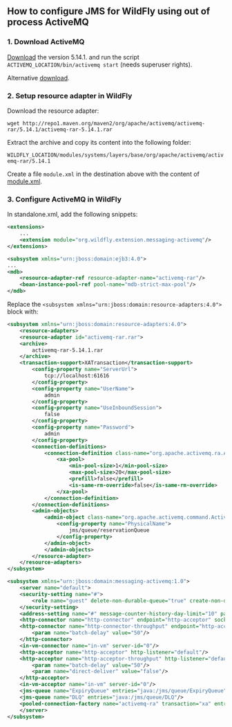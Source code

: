 ## How to configure JMS for WildFly using out of process ActiveMQ

### 1. Download ActiveMQ

[Download](http://activemq.apache.org/activemq-5141-release.html) the version 5.14.1. and
run the script `ACTIVEMQ_LOCATION/bin/activemq start` (needs superuser rights).

Alternative [download](https://archive.apache.org/dist/activemq/5.14.1/).

### 2. Setup resource adapter in WildFly
 
Download the resource adapter:

`wget http://repo1.maven.org/maven2/org/apache/activemq/activemq-rar/5.14.1/activemq-rar-5.14.1.rar`

Extract the archive and copy its content into the following folder:
 
`WILDFLY_LOCATION/modules/systems/layers/base/org/apache/activemq/activemq-rar/5.14.1`
 
Create a file `module.xml` in the destination above with the content of [module.xml](module.xml).

### 3. Configure ActiveMQ in WildFly 

In standalone.xml, add the following snippets:

```xml
<extensions>
    ...
    <extension module="org.wildfly.extension.messaging-activemq"/>
</extensions>
```

```xml
<subsystem xmlns="urn:jboss:domain:ejb3:4.0">
...
<mdb>
    <resource-adapter-ref resource-adapter-name="activemq-rar"/>
    <bean-instance-pool-ref pool-name="mdb-strict-max-pool"/>
</mdb>
```

Replace the `<subsystem xmlns="urn:jboss:domain:resource-adapters:4.0">` block with: 

```xml
<subsystem xmlns="urn:jboss:domain:resource-adapters:4.0">
    <resource-adapters>
    <resource-adapter id="activemq-rar.rar">
    <archive>
        activemq-rar-5.14.1.rar
    </archive>
    <transaction-support>XATransaction</transaction-support>
        <config-property name="ServerUrl">
            tcp://localhost:61616
        </config-property>
        <config-property name="UserName">
            admin
        </config-property>
        <config-property name="UseInboundSession">
            false
        </config-property>
        <config-property name="Password">
            admin
        </config-property>
        <connection-definitions>
            <connection-definition class-name="org.apache.activemq.ra.ActiveMQManagedConnectionFactory" jndi-name="java:/ConnectionFactory" enabled="true" pool-name="ConnectionFactory">
                <xa-pool>
                    <min-pool-size>1</min-pool-size>
                    <max-pool-size>20</max-pool-size>
                    <prefill>false</prefill>
                    <is-same-rm-override>false</is-same-rm-override>
                </xa-pool>
            </connection-definition>
        </connection-definitions>
        <admin-objects>
            <admin-object class-name="org.apache.activemq.command.ActiveMQQueue" jndi-name="java:/jms/queue/reservationQueue" use-java-context="true" pool-name="reservationQueue">
                <config-property name="PhysicalName">
                    jms/queue/reservationQueue
                </config-property>
            </admin-object>
            </admin-objects>
        </resource-adapter>
    </resource-adapters>
</subsystem>
```

```xml
<subsystem xmlns="urn:jboss:domain:messaging-activemq:1.0">
    <server name="default">
    <security-setting name="#">
        <role name="guest" delete-non-durable-queue="true" create-non-durable-queue="true" consume="true" send="true"/>
    </security-setting>
    <address-setting name="#" message-counter-history-day-limit="10" page-size-bytes="2097152" max-size-bytes="10485760" expiry-address="jms.queue.ExpiryQueue" dead-letter-address="jms.queue.DLQ"/>
    <http-connector name="http-connector" endpoint="http-acceptor" socket-binding="http"/>
    <http-connector name="http-connector-throughput" endpoint="http-acceptor-throughput" socket-binding="http">
        <param name="batch-delay" value="50"/>
    </http-connector>
    <in-vm-connector name="in-vm" server-id="0"/>
    <http-acceptor name="http-acceptor" http-listener="default"/>
    <http-acceptor name="http-acceptor-throughput" http-listener="default">
        <param name="batch-delay" value="50"/>
        <param name="direct-deliver" value="false"/>
    </http-acceptor>
    <in-vm-acceptor name="in-vm" server-id="0"/>
    <jms-queue name="ExpiryQueue" entries="java:/jms/queue/ExpiryQueue"/>
    <jms-queue name="DLQ" entries="java:/jms/queue/DLQ"/>
    <pooled-connection-factory name="activemq-ra" transaction="xa" entries="java:/JmsXA java:jboss/DefaultJMSConnectionFactory" connectors="in-vm"/>
    </server>
</subsystem>
```
